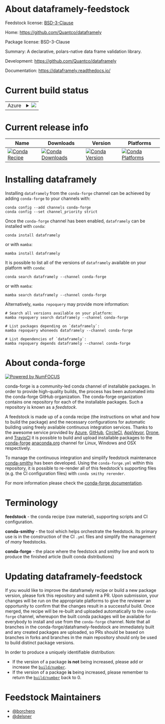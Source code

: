 About dataframely-feedstock
===========================

Feedstock license: [BSD-3-Clause](https://github.com/conda-forge/dataframely-feedstock/blob/main/LICENSE.txt)

Home: https://github.com/Quantco/dataframely

Package license: BSD-3-Clause

Summary: A declarative, polars-native data frame validation library.

Development: https://github.com/Quantco/dataframely

Documentation: https://dataframely.readthedocs.io/

Current build status
====================


<table>
    
  <tr>
    <td>Azure</td>
    <td>
      <details>
        <summary>
          <a href="https://dev.azure.com/conda-forge/feedstock-builds/_build/latest?definitionId=25444&branchName=main">
            <img src="https://dev.azure.com/conda-forge/feedstock-builds/_apis/build/status/dataframely-feedstock?branchName=main">
          </a>
        </summary>
        <table>
          <thead><tr><th>Variant</th><th>Status</th></tr></thead>
          <tbody><tr>
              <td>linux_64_python3.11.____cpython</td>
              <td>
                <a href="https://dev.azure.com/conda-forge/feedstock-builds/_build/latest?definitionId=25444&branchName=main">
                  <img src="https://dev.azure.com/conda-forge/feedstock-builds/_apis/build/status/dataframely-feedstock?branchName=main&jobName=linux&configuration=linux%20linux_64_python3.11.____cpython" alt="variant">
                </a>
              </td>
            </tr><tr>
              <td>linux_aarch64_python3.11.____cpython</td>
              <td>
                <a href="https://dev.azure.com/conda-forge/feedstock-builds/_build/latest?definitionId=25444&branchName=main">
                  <img src="https://dev.azure.com/conda-forge/feedstock-builds/_apis/build/status/dataframely-feedstock?branchName=main&jobName=linux&configuration=linux%20linux_aarch64_python3.11.____cpython" alt="variant">
                </a>
              </td>
            </tr><tr>
              <td>osx_64_python3.11.____cpython</td>
              <td>
                <a href="https://dev.azure.com/conda-forge/feedstock-builds/_build/latest?definitionId=25444&branchName=main">
                  <img src="https://dev.azure.com/conda-forge/feedstock-builds/_apis/build/status/dataframely-feedstock?branchName=main&jobName=osx&configuration=osx%20osx_64_python3.11.____cpython" alt="variant">
                </a>
              </td>
            </tr><tr>
              <td>osx_arm64_python3.11.____cpython</td>
              <td>
                <a href="https://dev.azure.com/conda-forge/feedstock-builds/_build/latest?definitionId=25444&branchName=main">
                  <img src="https://dev.azure.com/conda-forge/feedstock-builds/_apis/build/status/dataframely-feedstock?branchName=main&jobName=osx&configuration=osx%20osx_arm64_python3.11.____cpython" alt="variant">
                </a>
              </td>
            </tr><tr>
              <td>win_64_python3.11.____cpython</td>
              <td>
                <a href="https://dev.azure.com/conda-forge/feedstock-builds/_build/latest?definitionId=25444&branchName=main">
                  <img src="https://dev.azure.com/conda-forge/feedstock-builds/_apis/build/status/dataframely-feedstock?branchName=main&jobName=win&configuration=win%20win_64_python3.11.____cpython" alt="variant">
                </a>
              </td>
            </tr>
          </tbody>
        </table>
      </details>
    </td>
  </tr>
</table>

Current release info
====================

| Name | Downloads | Version | Platforms |
| --- | --- | --- | --- |
| [![Conda Recipe](https://img.shields.io/badge/recipe-dataframely-green.svg)](https://anaconda.org/conda-forge/dataframely) | [![Conda Downloads](https://img.shields.io/conda/dn/conda-forge/dataframely.svg)](https://anaconda.org/conda-forge/dataframely) | [![Conda Version](https://img.shields.io/conda/vn/conda-forge/dataframely.svg)](https://anaconda.org/conda-forge/dataframely) | [![Conda Platforms](https://img.shields.io/conda/pn/conda-forge/dataframely.svg)](https://anaconda.org/conda-forge/dataframely) |

Installing dataframely
======================

Installing `dataframely` from the `conda-forge` channel can be achieved by adding `conda-forge` to your channels with:

```
conda config --add channels conda-forge
conda config --set channel_priority strict
```

Once the `conda-forge` channel has been enabled, `dataframely` can be installed with `conda`:

```
conda install dataframely
```

or with `mamba`:

```
mamba install dataframely
```

It is possible to list all of the versions of `dataframely` available on your platform with `conda`:

```
conda search dataframely --channel conda-forge
```

or with `mamba`:

```
mamba search dataframely --channel conda-forge
```

Alternatively, `mamba repoquery` may provide more information:

```
# Search all versions available on your platform:
mamba repoquery search dataframely --channel conda-forge

# List packages depending on `dataframely`:
mamba repoquery whoneeds dataframely --channel conda-forge

# List dependencies of `dataframely`:
mamba repoquery depends dataframely --channel conda-forge
```


About conda-forge
=================

[![Powered by
NumFOCUS](https://img.shields.io/badge/powered%20by-NumFOCUS-orange.svg?style=flat&colorA=E1523D&colorB=007D8A)](https://numfocus.org)

conda-forge is a community-led conda channel of installable packages.
In order to provide high-quality builds, the process has been automated into the
conda-forge GitHub organization. The conda-forge organization contains one repository
for each of the installable packages. Such a repository is known as a *feedstock*.

A feedstock is made up of a conda recipe (the instructions on what and how to build
the package) and the necessary configurations for automatic building using freely
available continuous integration services. Thanks to the awesome service provided by
[Azure](https://azure.microsoft.com/en-us/services/devops/), [GitHub](https://github.com/),
[CircleCI](https://circleci.com/), [AppVeyor](https://www.appveyor.com/),
[Drone](https://cloud.drone.io/welcome), and [TravisCI](https://travis-ci.com/)
it is possible to build and upload installable packages to the
[conda-forge](https://anaconda.org/conda-forge) [anaconda.org](https://anaconda.org/)
channel for Linux, Windows and OSX respectively.

To manage the continuous integration and simplify feedstock maintenance
[conda-smithy](https://github.com/conda-forge/conda-smithy) has been developed.
Using the ``conda-forge.yml`` within this repository, it is possible to re-render all of
this feedstock's supporting files (e.g. the CI configuration files) with ``conda smithy rerender``.

For more information please check the [conda-forge documentation](https://conda-forge.org/docs/).

Terminology
===========

**feedstock** - the conda recipe (raw material), supporting scripts and CI configuration.

**conda-smithy** - the tool which helps orchestrate the feedstock.
                   Its primary use is in the construction of the CI ``.yml`` files
                   and simplify the management of *many* feedstocks.

**conda-forge** - the place where the feedstock and smithy live and work to
                  produce the finished article (built conda distributions)


Updating dataframely-feedstock
==============================

If you would like to improve the dataframely recipe or build a new
package version, please fork this repository and submit a PR. Upon submission,
your changes will be run on the appropriate platforms to give the reviewer an
opportunity to confirm that the changes result in a successful build. Once
merged, the recipe will be re-built and uploaded automatically to the
`conda-forge` channel, whereupon the built conda packages will be available for
everybody to install and use from the `conda-forge` channel.
Note that all branches in the conda-forge/dataframely-feedstock are
immediately built and any created packages are uploaded, so PRs should be based
on branches in forks and branches in the main repository should only be used to
build distinct package versions.

In order to produce a uniquely identifiable distribution:
 * If the version of a package **is not** being increased, please add or increase
   the [``build/number``](https://docs.conda.io/projects/conda-build/en/latest/resources/define-metadata.html#build-number-and-string).
 * If the version of a package **is** being increased, please remember to return
   the [``build/number``](https://docs.conda.io/projects/conda-build/en/latest/resources/define-metadata.html#build-number-and-string)
   back to 0.

Feedstock Maintainers
=====================

* [@borchero](https://github.com/borchero/)
* [@delsner](https://github.com/delsner/)

